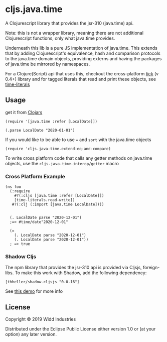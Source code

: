 # cljs.java.time

A Clojurescript library that provides the jsr-310 (java.time) api.

Note: this is not a wrapper library, meaning there are not additional Clojurescript
functions, only what java.time provides. 

Underneath this lib is a pure JS implementation of java.time. This extends that by
adding Clojurescript's equivalence, hash and comparison protocols to the java.time
domain objects, providing externs and having the packages of java.time be mirrored by namespaces.
 
For a Clojure(Script) api that uses this, checkout the cross-platform [tick](https://clojars.org/tick/versions/0.4.0-alpha) (v 0.4+) library
and for tagged literals that read and print these objects, see [time-literals](https://clojars.org/time-literals)

## Usage

get it from [Clojars](https://clojars.org/cljs.java-time) 

```
(require '[java.time :refer [LocalDate]])

(.parse LocalDate "2020-01-01")
```

If you would like to be able to use `=` and `sort` with the java.time objects

```
(require 'cljs.java-time.extend-eq-and-compare)
```

To write cross platform code that calls any getter methods on java.time objects, use the
`cljs.java-time.interop/getter` macro

### Cross Platform Example

```
(ns foo
  (:require
    #?(:cljs [java.time :refer [LocalDate]])
    [time-literals.read-write])
   #?(:clj (:import [java.time LocalDate])))
   
   
  (. LocalDate parse "2020-12-01")
  ;=> #time/date"2020-12-01"
  
  (= 
    (. LocalDate parse "2020-12-01")
    (. LocalDate parse "2020-12-01"))
  ; => true  
```

### Shadow Cljs

The npm library that provides the jsr-310 api is provided via Cljsjs, foreign-libs. To make this work with
Shadow, add the following dependency:

`[thheller/shadow-cljsjs "0.0.16"]`

See [this demo](https://github.com/henryw374/tick-on-shadow-cljs-demo) for more info


## License

Copyright © 2019 Widd Industries

Distributed under the Eclipse Public License either version 1.0 or (at
your option) any later version.
